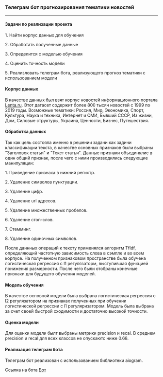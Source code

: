 <h3>Телеграм бот прогнозирования тематики новостей</h3>
<hr>

<h4>Задачи по реализации проекта</h4>
<p>1. Найти корпус данных для обучения</p>
<p>2. Обработать полученные данные</p>
<p>3. Определится с моделью обучения</p>
<p>4. Оценить точность модели</p>
<p>5. Реализловать телеграм бота, реализующего прогноз тематики с использованием модели</p>
<h4>Корпус данных</h4>
<p>В качестве данных был взят корпус новостей информационного портала <a href = 'https://www.kaggle.com/datasets/yutkin/corpus-of-russian-news-articles-from-lenta'>Lenta.ru</a>. Этот датасет содержит более 800 тысяч новостей с 1999 по 2019 годы. Возможные тематики: Россия, Мир, Экономика, Спорт, Культура, Наука и техника, Интернет и СМИ, Бывший СССР, Из жизни, Дом, Силовые структуры, Украина, Ценности, Бизнес, Путешествия.</p>
<h4>Обработка данных</h4>
<p>Так как цель состояла именно в решении задачи как задичи классификации текста, в качестве основных признаков были выбраны "Заголовок статьи" и "Текст статьи".
Данные признаки объединялис в один общий признак, после чего с ними производились следующие манипуляции:</p>
<p>1. Приведение признака в нижний регистр.</p>
<p>2. Удаление символов пунктуации.</p>
<p>3. Удаление цифр.</p>
<p>4. Удаление url адресов.</p>
<p>5. Удаление множественных пробелов.</p>
<p>6. Удаление стоп-слов.</p>
<p>7. Стемминг.</p>
<p>8. Удаление одиночных символов.</p>
<p>После даннных операций к тексту применялся алгоритм TfIdf, определяющий частотную зависимость слова в сэмпле и во всем корпусе. На полученном признаковом пространстве была обучена логистическая регрессия с l1 регулязаторм, выступившая функцией понижения размерности. После чего были отобраны конечные признаки для будущего обучения моделей.</p>
<h4>Модель обучения</h4>
<p>В качестве основной модели была выбрана логистическая регрессия с l2 регулязатором на признаках полученных при обучении логистической регрессии с l1 регуляризатором. Модель была выбрана за счет своей быстрой сходимости и достаточно высокой точности.</p>
<h4>Оценка модели</h4>
<p>Для оценки модели былт выбраны метрики precision и recal. В среднем precision и recal для всех классов не опускаютс ниже 0.68.</p>
<h4>Реализация телеграм бота</h4>
<p>Телеграм бот реализован с использованием библиотеки aiogram.</p>
<p>Ссылка на бота <a href ='@news_alex_bot'>Бот</p>
